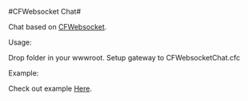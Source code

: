 #CFWebsocket Chat#

Chat based on [CFWebsocket](http://github.com/jgautier/CFWebsocket).  

Usage:

Drop folder in your wwwroot.  Setup gateway to CFWebsocketChat.cfc

Example:

Check out example [Here](http://chat.juliangautier.com).